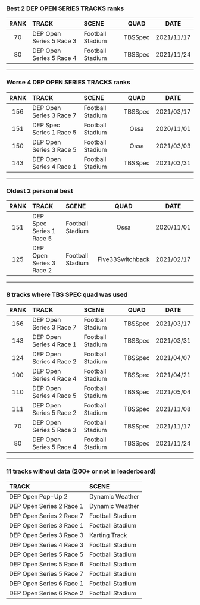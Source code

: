 ### Best 2 DEP OPEN SERIES TRACKS ranks
|RANK|TRACK|SCENE|QUAD|DATE|
|:---:|:---|:---|:---:|:---:|
|70|DEP Open Series 5 Race 3|Football Stadium|TBSSpec|2021/11/17|
|80|DEP Open Series 5 Race 4|Football Stadium|TBSSpec|2021/11/24|
---
### Worse 4 DEP OPEN SERIES TRACKS ranks
|RANK|TRACK|SCENE|QUAD|DATE|
|:---:|:---|:---|:---:|:---:|
|156|DEP Open Series 3 Race 7|Football Stadium|TBSSpec|2021/03/17|
|151|DEP Spec Series 1 Race 5|Football Stadium|Ossa|2020/11/01|
|150|DEP Open Series 3 Race 5|Football Stadium|Ossa|2021/03/03|
|143|DEP Open Series 4 Race 1|Football Stadium|TBSSpec|2021/03/31|
---
### Oldest 2 personal best
|RANK|TRACK|SCENE|QUAD|DATE|
|:---:|:---|:---|:---:|:---:|
|151|DEP Spec Series 1 Race 5|Football Stadium|Ossa|2020/11/01|
|125|DEP Open Series 3 Race 2|Football Stadium|Five33Switchback|2021/02/17|
---
### 8 tracks where TBS SPEC quad was used
|RANK|TRACK|SCENE|QUAD|DATE|
|:---:|:---|:---|:---:|:---:|
|156|DEP Open Series 3 Race 7|Football Stadium|TBSSpec|2021/03/17|
|143|DEP Open Series 4 Race 1|Football Stadium|TBSSpec|2021/03/31|
|124|DEP Open Series 4 Race 2|Football Stadium|TBSSpec|2021/04/07|
|100|DEP Open Series 4 Race 4|Football Stadium|TBSSpec|2021/04/21|
|110|DEP Open Series 4 Race 5|Football Stadium|TBSSpec|2021/05/04|
|111|DEP Open Series 5 Race 2|Football Stadium|TBSSpec|2021/11/08|
|70|DEP Open Series 5 Race 3|Football Stadium|TBSSpec|2021/11/17|
|80|DEP Open Series 5 Race 4|Football Stadium|TBSSpec|2021/11/24|
---
### 11 tracks without data (200+ or not in leaderboard)
|TRACK|SCENE|
|:---|:---|
|DEP Open Pop-Up 2|Dynamic Weather|
|DEP Open Series 2 Race 1|Dynamic Weather|
|DEP Open Series 2 Race 7|Football Stadium|
|DEP Open Series 3 Race 1|Football Stadium|
|DEP Open Series 3 Race 3|Karting Track|
|DEP Open Series 4 Race 3|Football Stadium|
|DEP Open Series 5 Race 5|Football Stadium|
|DEP Open Series 5 Race 6|Football Stadium|
|DEP Open Series 5 Race 7|Football Stadium|
|DEP Open Series 6 Race 1|Football Stadium|
|DEP Open Series 6 Race 2|Football Stadium|

